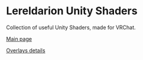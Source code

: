 # Lereldarion Unity Shaders
Collection of useful Unity Shaders, made for VRChat.

[Main page](https://github.com/lereldarion/unity-shaders/)

[Overlays details](https://github.com/lereldarion/unity-shaders/blob/main/Packages/lereldarion.unity-shaders/Readme.md)